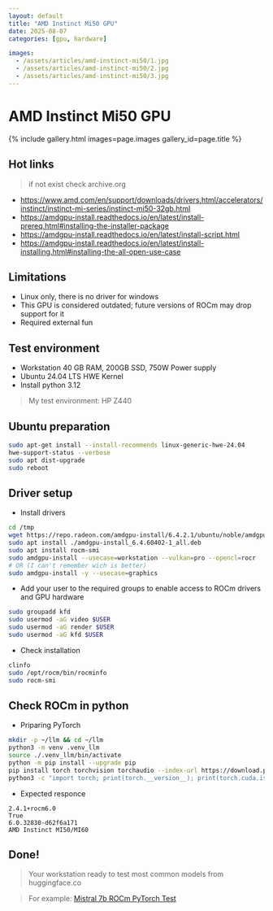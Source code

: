 ```yaml
---
layout: default
title: "AMD Instinct Mi50 GPU"
date: 2025-08-07
categories: [gpu, hardware]

images:
  - /assets/articles/amd-instinct-mi50/1.jpg
  - /assets/articles/amd-instinct-mi50/2.jpg
  - /assets/articles/amd-instinct-mi50/3.jpg
---
```


# AMD Instinct Mi50 GPU 

{% include gallery.html images=page.images gallery_id=page.title %}

## Hot links
> if not exist check archive.org
- https://www.amd.com/en/support/downloads/drivers.html/accelerators/instinct/instinct-mi-series/instinct-mi50-32gb.html
- https://amdgpu-install.readthedocs.io/en/latest/install-prereq.html#installing-the-installer-package
- https://amdgpu-install.readthedocs.io/en/latest/install-script.html
- https://amdgpu-install.readthedocs.io/en/latest/install-installing.html#installing-the-all-open-use-case

## Limitations
- Linux only, there is no driver for windows
- This GPU is considered outdated; future versions of ROCm may drop support for it
- Required external fun

## Test environment 
- Workstation 40 GB RAM, 200GB SSD, 750W Power supply 
- Ubuntu 24.04 LTS HWE Kernel
- Install python 3.12

> My test environment: HP Z440

## Ubuntu preparation
```bash
sudo apt-get install --install-recommends linux-generic-hwe-24.04
hwe-support-status --verbose
sudo apt dist-upgrade
sudo reboot
```

## Driver setup
- Install drivers
```bash
cd /tmp
wget https://repo.radeon.com/amdgpu-install/6.4.2.1/ubuntu/noble/amdgpu-install_6.4.60402-1_all.deb
sudo apt install ./amdgpu-install_6.4.60402-1_all.deb
sudo apt install rocm-smi
sudo amdgpu-install --usecase=workstation --vulkan=pro --opencl=rocr
# OR (I can't remember wich is better)
sudo amdgpu-install -y --usecase=graphics
```
- Add your user to the required groups to enable access to ROCm drivers and GPU hardware
```bash
sudo groupadd kfd
sudo usermod -aG video $USER
sudo usermod -aG render $USER
sudo usermod -aG kfd $USER
```
- Check installation
```bash
clinfo
sudo /opt/rocm/bin/rocminfo
sudo rocm-smi
```

## Check ROCm in python
- Priparing PyTorch
```bash
mkdir -p ~/llm && cd ~/llm
python3 -m venv .venv_llm
source ./.venv_llm/bin/activate
python -m pip install --upgrade pip
pip install torch torchvision torchaudio --index-url https://download.pytorch.org/whl/rocm6.0
python3 -c "import torch; print(torch.__version__); print(torch.cuda.is_available()); print(torch.version.hip);print(torch.cuda.get_device_name(0));"
```
- Expected responce
```
2.4.1+rocm6.0
True
6.0.32830-d62f6a171
AMD Instinct MI50/MI60
```

## Done!
> Your workstation ready to test most common models from huggingface.co 

> For example: [Mistral 7b ROCm PyTorch Test](/articles/pytorch-rocm-mistral-test.html)
